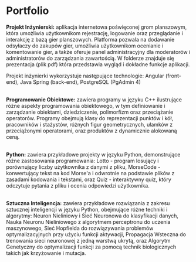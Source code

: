 # Portfolio
**Projekt Inżynierski:** aplikacja internetowa poświęconej grom planszowym, która umożliwia użytkownikom rejestrację, logowanie oraz przeglądanie i interakcję z bazą gier planszowych. Platforma pozwala na dodawanie odsyłaczy do zakupów gier, umożliwia użytkownikom ocenianie i komentowanie gier, a także oferuje panel administracyjny dla moderatorów i administratorów do zarządzania zawartością. W folderze znajduje się prezentacja (plik pdf) która przedstawia wygląd i dokładne funkcje aplikacji.

Projekt inżynierki wykorzystuje następujące technologie:
Angular (front-end),
Java Spring (back-end),
PostgreSQL (PgAdmin 4)
<br><br>

**Programowanie Obiektowe:** zawiera programy w języku C++ ilustrujące różne aspekty programowania obiektowego, w tym definiowanie i zarządzanie obiektami, dziedziczenie, polimorfizm oraz przeciążanie operatorów. Programy obejmują klasy do reprezentacji punktów i kół, pracowników i stażystów, różnych figur geometrycznych, ułamków z przeciążonymi operatorami, oraz produktów z dynamicznie alokowaną ceną.
<br><br>

**Python:** zawiera przykładowe projekty w języku Python, demonstrujące różne zastosowania programowania: Lotto - program losujący i porównujący liczby użytkownika z danymi z pliku, MorseCode - konwertujący tekst na kod Morse'a i odwrotnie na podstawie plików z zasadami kodowania i tekstami, oraz Quiz - interaktywny quiz, który odczytuje pytania z pliku i ocenia odpowiedzi użytkownika.
<br><br>

**Sztuczna Inteligencja:** zawiera przykładowe rozwiązania z zakresu sztucznej inteligencji w języku Python, obejmujące różne techniki i algorytmy: Neuron Nieliniowy i Sieć Neuronowa do klasyfikacji danych, Nauka Neuronu Nieliniowego z algorytmem perceptronu do uczenia maszynowego, Sieć Hopfielda do rozwiązywania problemów optymalizacyjnych przy użyciu funkcji aktywacji, Propagacja Wsteczna do trenowania sieci neuronowej z jedną warstwą ukrytą, oraz Algorytm Genetyczny do optymalizacji funkcji za pomocą technik biologicznych takich jak krzyżowanie i mutacja.
